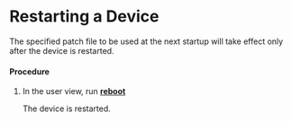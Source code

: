 Restarting a Device
===================

The specified patch file to be used at the next startup will take effect only after the device is restarted.

#### Procedure

1. In the user view, run [**reboot**](cmdqueryname=reboot)
   
   
   
   The device is restarted.